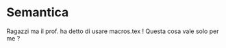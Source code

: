 Semantica
=========
Ragazzi ma il prof. ha detto di usare macros.tex !
Questa cosa vale solo per me ?

